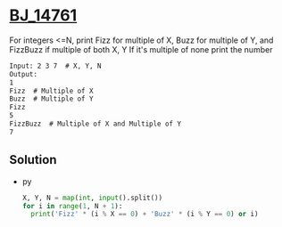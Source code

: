 # [BJ_14761](https://acmicpc.net/problem/14761)

For integers <=N, print Fizz for multiple of X, Buzz for multiple of Y, and FizzBuzz if multiple of both X, Y
If it's multiple of none print the number

```txt
Input: 2 3 7  # X, Y, N
Output:
1
Fizz  # Multiple of X
Buzz  # Multiple of Y
Fizz
5
FizzBuzz  # Multiple of X and Multiple of Y
7
```

## Solution

* py

  ```py
  X, Y, N = map(int, input().split())
  for i in range(1, N + 1):
    print('Fizz' * (i % X == 0) + 'Buzz' * (i % Y == 0) or i)
  ```
